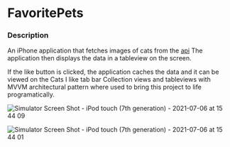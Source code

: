 # FavoritePets

### Description

An iPhone application that fetches images of cats from the [api](https://api.thecatapi.com/v1/breeds)
The application then displays the data in a tableview on the screen.

If the like button is clicked, the application caches the data and it can be viewed on the Cats I like tab bar
Collection views and tableviews with MVVM architectural pattern where used to bring this project to life programatically.


![Simulator Screen Shot - iPod touch (7th generation) - 2021-07-06 at 15 44 09](https://user-images.githubusercontent.com/73330887/124622637-34994f80-de73-11eb-872b-7105906c9876.png)


![Simulator Screen Shot - iPod touch (7th generation) - 2021-07-06 at 15 44 01](https://user-images.githubusercontent.com/73330887/124622287-e2582e80-de72-11eb-9330-ff462c2bff6b.png)

